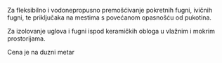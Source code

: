 Za fleksibilno i vodonepropusno premošćivanje pokretnih fugni, ivičnih fugni, te priključaka na mestima s povećanom opasnošću od pukotina.

Za izolovanje uglova i fugni ispod keramičkih obloga u vlažnim i mokrim prostorijama.

Cena je na duzni metar